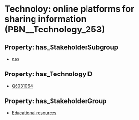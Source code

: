 # Technoloy: __online platforms for sharing information__ (PBN__Technology_253)

## Property: has_StakeholderSubgroup

* [nan](PBN__TechSubgroup_7)

## Property: has_TechnologyID

* [Q6031064](Q6031064)

## Property: has_StakeholderGroup

* [Educational resources](PBN__TechGroup_11)

